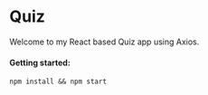 # Quiz

Welcome to my React based Quiz app using Axios.

#### Getting started:

```
npm install && npm start
```

